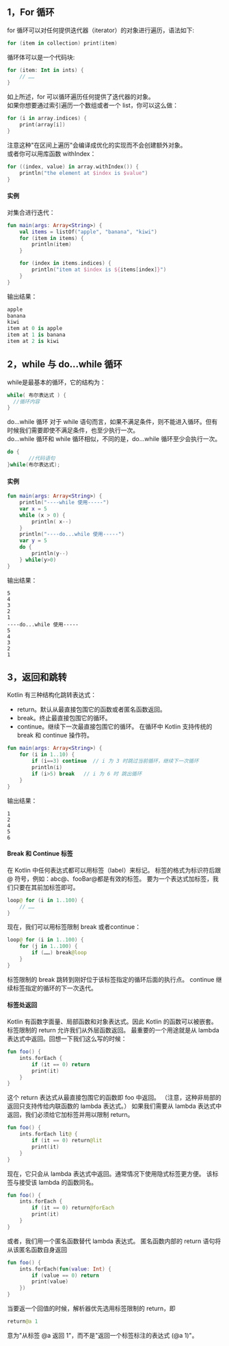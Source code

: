 ## 1，For 循环
for 循环可以对任何提供迭代器（iterator）的对象进行遍历，语法如下:
``` kotlin
for (item in collection) print(item)
```
循环体可以是一个代码块:
``` kotlin
for (item: Int in ints) {
    // ……
}
```
如上所述，for 可以循环遍历任何提供了迭代器的对象。<br>
如果你想要通过索引遍历一个数组或者一个 list，你可以这么做：
``` kotlin
for (i in array.indices) {
    print(array[i])
}
```
注意这种"在区间上遍历"会编译成优化的实现而不会创建额外对象。<br>
或者你可以用库函数 withIndex：
``` kotlin
for ((index, value) in array.withIndex()) {
    println("the element at $index is $value")
}
```
#### 实例
对集合进行迭代：
``` kotlin
fun main(args: Array<String>) {
    val items = listOf("apple", "banana", "kiwi")
    for (item in items) {
        println(item)
    }

    for (index in items.indices) {
        println("item at $index is ${items[index]}")
    }
}
```
输出结果：
``` kotlin
apple
banana
kiwi
item at 0 is apple
item at 1 is banana
item at 2 is kiwi
```

## 2，while 与 do...while 循环
while是最基本的循环，它的结构为：
``` kotlin
while( 布尔表达式 ) {
  //循环内容
}
```
do…while 循环 对于 while 语句而言，如果不满足条件，则不能进入循环。但有时候我们需要即使不满足条件，也至少执行一次。<br>
do…while 循环和 while 循环相似，不同的是，do…while 循环至少会执行一次。
``` kotlin
do {
       //代码语句
}while(布尔表达式);
```
#### 实例
``` kotlin
fun main(args: Array<String>) {
    println("----while 使用-----")
    var x = 5
    while (x > 0) {
        println( x--)
    }
    println("----do...while 使用-----")
    var y = 5
    do {
        println(y--)
    } while(y>0)
}
```
输出结果：
```
5
4
3
2
1
----do...while 使用-----
5
4
3
2
1
```

## 3，返回和跳转
Kotlin 有三种结构化跳转表达式：
- return。默认从最直接包围它的函数或者匿名函数返回。
- break。终止最直接包围它的循环。
- continue。继续下一次最直接包围它的循环。
在循环中 Kotlin 支持传统的 break 和 continue 操作符。
``` kotlin
fun main(args: Array<String>) {
    for (i in 1..10) {
        if (i==3) continue  // i 为 3 时跳过当前循环，继续下一次循环
        println(i)
        if (i>5) break   // i 为 6 时 跳出循环
    }
}
```
输出结果：
```
1
2
4
5
6
```
#### Break 和 Continue 标签
在 Kotlin 中任何表达式都可以用标签（label）来标记。 标签的格式为标识符后跟 @ 符号，例如：abc@、fooBar@都是有效的标签。 要为一个表达式加标签，我们只要在其前加标签即可。
``` kotlin
loop@ for (i in 1..100) {
    // ……
}
```
现在，我们可以用标签限制 break 或者continue：
``` kotlin
loop@ for (i in 1..100) {
    for (j in 1..100) {
        if (……) break@loop
    }
}
```
标签限制的 break 跳转到刚好位于该标签指定的循环后面的执行点。 continue 继续标签指定的循环的下一次迭代。
#### 标签处返回
Kotlin 有函数字面量、局部函数和对象表达式。因此 Kotlin 的函数可以被嵌套。 标签限制的 return 允许我们从外层函数返回。 最重要的一个用途就是从 lambda 表达式中返回。回想一下我们这么写的时候：
``` kotlin
fun foo() {
    ints.forEach {
        if (it == 0) return
        print(it)
    }
}
```
这个 return 表达式从最直接包围它的函数即 foo 中返回。 （注意，这种非局部的返回只支持传给内联函数的 lambda 表达式。） 如果我们需要从 lambda 表达式中返回，我们必须给它加标签并用以限制 return。
``` kotlin
fun foo() {
    ints.forEach lit@ {
        if (it == 0) return@lit
        print(it)
    }
}
``` 
现在，它只会从 lambda 表达式中返回。通常情况下使用隐式标签更方便。 该标签与接受该 lambda 的函数同名。
``` kotlin
fun foo() {
    ints.forEach {
        if (it == 0) return@forEach
        print(it)
    }
}
```
或者，我们用一个匿名函数替代 lambda 表达式。 匿名函数内部的 return 语句将从该匿名函数自身返回
``` kotlin
fun foo() {
    ints.forEach(fun(value: Int) {
        if (value == 0) return
        print(value)
    })
}
``` 
当要返一个回值的时候，解析器优先选用标签限制的 return，即
``` kotlin
return@a 1
``` 
意为"从标签 @a 返回 1"，而不是"返回一个标签标注的表达式 (@a 1)"。
